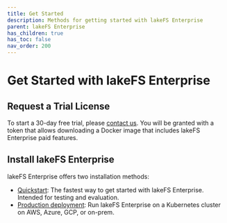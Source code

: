 ```yaml
---
title: Get Started
description: Methods for getting started with lakeFS Enterprise
parent: lakeFS Enterprise
has_children: true
has_toc: false
nav_order: 200
---
```


# Get Started with lakeFS Enterprise

## Request a Trial License

To start a 30-day free trial, please [contact us](https://lakefs.io/contact-sales/). You will be granted with a token that
allows downloading a Docker image that includes lakeFS Enterprise paid features.

## Install lakeFS Enterprise

lakeFS Enterprise offers two installation methods:
* [Quickstart](quickstart.md): The fastest way to get started with lakeFS Enterprise. Intended for testing and evaluation.
* [Production deployment](install.md): Run lakeFS Enterprise on a Kubernetes cluster on AWS, Azure, GCP, or on-prem.


